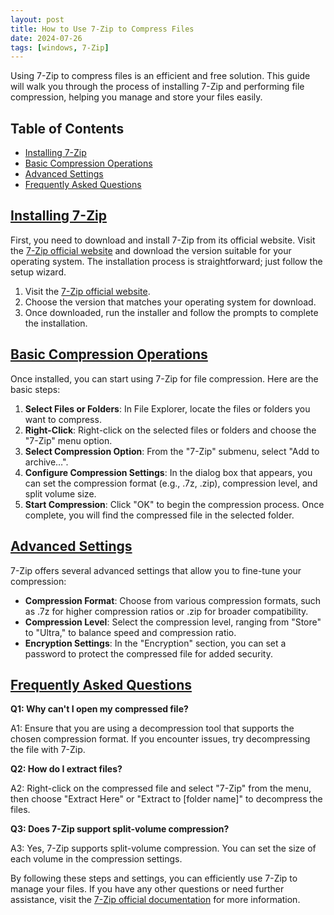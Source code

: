 ```yaml
---
layout: post
title: How to Use 7-Zip to Compress Files
date: 2024-07-26
tags: [windows, 7-Zip]
---
```


Using 7-Zip to compress files is an efficient and free solution. This guide will walk you through the process of installing 7-Zip and performing file compression, helping you manage and store your files easily.

## Table of Contents
- [Installing 7-Zip](#installing-7-zip)
- [Basic Compression Operations](#basic-compression-operations)
- [Advanced Settings](#advanced-settings)
- [Frequently Asked Questions](#frequently-asked-questions)

## [Installing 7-Zip](#installing-7-zip)

First, you need to download and install 7-Zip from its official website. Visit the [7-Zip official website](https://www.7-zip.org/) and download the version suitable for your operating system. The installation process is straightforward; just follow the setup wizard.

1. Visit the [7-Zip official website](https://www.7-zip.org/).
2. Choose the version that matches your operating system for download.
3. Once downloaded, run the installer and follow the prompts to complete the installation.

## [Basic Compression Operations](#basic-compression-operations)

Once installed, you can start using 7-Zip for file compression. Here are the basic steps:

1. **Select Files or Folders**: In File Explorer, locate the files or folders you want to compress.
2. **Right-Click**: Right-click on the selected files or folders and choose the "7-Zip" menu option.
3. **Select Compression Option**: From the "7-Zip" submenu, select "Add to archive…".
4. **Configure Compression Settings**: In the dialog box that appears, you can set the compression format (e.g., .7z, .zip), compression level, and split volume size.
5. **Start Compression**: Click "OK" to begin the compression process. Once complete, you will find the compressed file in the selected folder.

## [Advanced Settings](#advanced-settings)

7-Zip offers several advanced settings that allow you to fine-tune your compression:

- **Compression Format**: Choose from various compression formats, such as .7z for higher compression ratios or .zip for broader compatibility.
- **Compression Level**: Select the compression level, ranging from "Store" to "Ultra," to balance speed and compression ratio.
- **Encryption Settings**: In the "Encryption" section, you can set a password to protect the compressed file for added security.

## [Frequently Asked Questions](#frequently-asked-questions)

**Q1: Why can't I open my compressed file?**

A1: Ensure that you are using a decompression tool that supports the chosen compression format. If you encounter issues, try decompressing the file with 7-Zip.

**Q2: How do I extract files?**

A2: Right-click on the compressed file and select "7-Zip" from the menu, then choose "Extract Here" or "Extract to [folder name]" to decompress the files.

**Q3: Does 7-Zip support split-volume compression?**

A3: Yes, 7-Zip supports split-volume compression. You can set the size of each volume in the compression settings.

By following these steps and settings, you can efficiently use 7-Zip to manage your files. If you have any other questions or need further assistance, visit the [7-Zip official documentation](https://www.7-zip.org/man.html) for more information.
